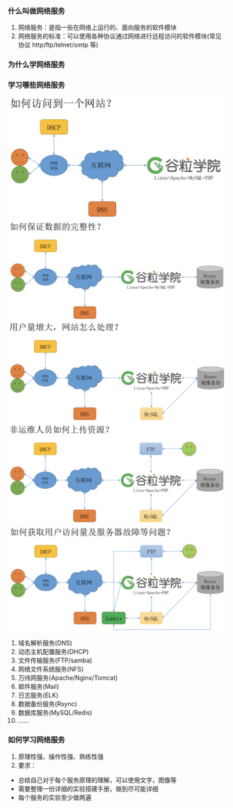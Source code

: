 ### 什么叫做网络服务
1. 网络服务：是指一些在网络上运行的、面向服务的软件模块
2. 网络服务的标准：可以使用各种协议通过网络进行远程访问的软件模块(常见协议 http/ftp/telnet/smtp 等)

### 为什么学网络服务
### 学习哪些网络服务
![如何访问一个网站.png](./images/如何访问一个网站.png)
![如何保证数据的完整性.png](./images/如何保证数据的完整性.png)
![用户量增大网站怎么处理.png](./images/用户量增大网站怎么处理.png)
![非运维人员如何上传资源.png](./images/非运维人员如何上传资源.png)
![如何获取用户访问量及服务器故障等问题.png](./images/如何获取用户访问量及服务器故障等问题.png)
1. 域名解析服务(DNS)
2. 动态主机配置服务(DHCP)
3. 文件传输服务(FTP/samba)
4. 网络文件系统服务(NFS)
5. 万纬网服务(Apache/Nginx/Tomcat)
6. 邮件服务(Mail)
7. 日志服务(ELK)
8. 数据备份服务(Rsync)
9. 数据库服务(MySQL/Redis)
10. ......

### 如何学习网络服务
1. 原理性强、操作性强、熟练性强
2. 要求：
  - 总结自己对于每个服务原理的理解，可以使用文字，图像等
  - 需要整理一份详细的实验搭建手册，做到尽可能详细
  - 每个服务的实验至少做两遍